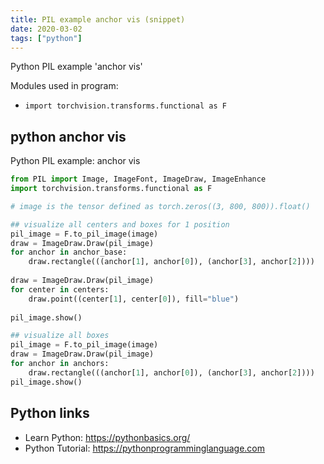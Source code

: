 ```yaml
---
title: PIL example anchor vis (snippet)
date: 2020-03-02
tags: ["python"]
---
```

Python PIL example 'anchor vis'


Modules used in program: 
* `import torchvision.transforms.functional as F`

## python anchor vis

Python PIL example: anchor vis

```python
from PIL import Image, ImageFont, ImageDraw, ImageEnhance
import torchvision.transforms.functional as F

# image is the tensor defined as torch.zeros((3, 800, 800)).float()

## visualize all centers and boxes for 1 position
pil_image = F.to_pil_image(image)
draw = ImageDraw.Draw(pil_image)
for anchor in anchor_base:
    draw.rectangle(((anchor[1], anchor[0]), (anchor[3], anchor[2])))
    
draw = ImageDraw.Draw(pil_image)
for center in centers:
    draw.point((center[1], center[0]), fill="blue")
    
pil_image.show()

## visualize all boxes
pil_image = F.to_pil_image(image)
draw = ImageDraw.Draw(pil_image)
for anchor in anchors:
    draw.rectangle(((anchor[1], anchor[0]), (anchor[3], anchor[2])))
pil_image.show()

```

## Python links

- Learn Python: https://pythonbasics.org/
- Python Tutorial: https://pythonprogramminglanguage.com
